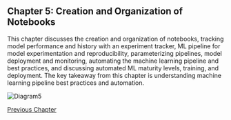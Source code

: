 ## Chapter 5: Creation and Organization of Notebooks

This chapter discusses the creation and organization of notebooks, tracking model performance and history with an experiment tracker, ML pipeline for model experimentation and reproducibility, parameterizing pipelines, model deployment and monitoring, automating the machine learning pipeline and best practices, and discussing automated ML maturity levels, training, and deployment. The key takeaway from this chapter is understanding machine learning pipeline best practices and automation.

![Diagram5](https://showme.redstarplugin.com/s/e3STx8Yn)

[Previous Chapter](chapter-4.md)